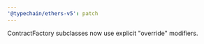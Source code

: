 ```yaml
---
'@typechain/ethers-v5': patch
---
```


ContractFactory subclasses now use explicit "override" modifiers.
